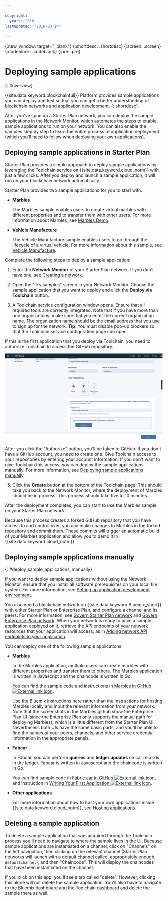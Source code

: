 ```yaml
---

copyright:
  years: 2018
lastupdated: "2018-03-14"

---
```


{:new_window: target="_blank"}
{:shortdesc: .shortdesc}
{:screen: .screen}
{:codeblock: .codeblock}
{:pre: .pre}

# Deploying sample applications
{: #overview}

{{site.data.keyword.blockchainfull}} Platform provides sample applications you can deploy and test so that you can get a better understanding of blockchain networks and application development.
{: shortdesc}

After you've spun up a Starter Plan network, you can deploy the sample applications in the Network Monitor, which automates the steps to enable sample applications to run on your network. You can also enable the samples step by step to learn the entire process of application deployment (which you'll need to follow when deploying your own applications).

## Deploying sample applications in Starter Plan

Starter Plan provides a simple approach to deploy sample applications by leveraging the Toolchain service on {{site.data.keyword.cloud_notm}} with just a few clicks. After you deploy and launch a sample application, it will run on your blockchain network automatically.

Starter Plan provides two sample applications for you to start with.

* **Marbles**

  The Marbles sample enables users to create virtual marbles with different properties and to transfer them with other users. For more information about Marbles, see [Marbles Demo](https://github.com/IBM-Blockchain/marbles).

* **Vehicle Manufacture**

  The Vehicle Manufacture sample enables users to go through the lifecycle of a virtual vehicle. For more information about this sample, see [Vehicle Manufacture](link).

Complete the following steps to deploy a sample application:

1. Enter the **Network Monitor** of your Starter Plan network. If you don't have one, see [Creating a network](get_start_starter_plan.html#creating-a-network).

2. Open the "Try samples" screen in your Network Monitor. Choose the sample application that you want to deploy and click the **Deploy via Toolchain** button.
<!--
    ![sampleappflow0](../images/sampleappflow0.png)
-->
3. A Toolchain service configuration window opens. Ensure that all required tools are correctly integrated. Note that if you have more than one organizations, make sure that you enter the correct organization name. The organization name should be the email address that you use to sign up for the network.
    **Tip**: You must disable pop-up blockers so that the Toolchain service configuration page can open.
<!--
    ![sampleappflow1](../images/sampleappflow1.png)
-->
  If this is the first application that you deploy via Toolchain, you need to authorize Toolchain to access the GitHub repository.

  ![sampleappflow2](../images/sampleappflow2.png)

  After you click the "Authorize" botton, you'll be taken to GitHub. If you don't have a GitHub account, you need to create one. Give Toolchain access to your repositories by entering your account information. If you don't want to give Toolchain this access, you can deploy the sample applications manually. For more information, see [Deploying sample applications manually](#deploy_sample_applications_manually).

5. Click the **Create** button at the bottom of the Toolchain page. This should take you back to the Network Monitor, where the deployment of Marbles should be in process. This process should take five to 10 minutes.
<!--
    ![sampleappflow3](../images/sampleappflow3.png)
-->
After the deployment completes, you can start to use the Marbles sample on your Starter Plan network.

Because this process creates a forked GitHub repository that you have access to and control over, you can make changes to Marbles in the forked repository and commit them. These commits will trigger an automatic build of your Marbles application and allow you to demo it in {{site.data.keyword.cloud_notm}}.

## Deploying sample applications manually
{: #deploy_sample_applications_manually}

If you want to deploy sample applications without using the Network Monitor, ensure that you install all software prerequisites on your local file system. For more information, see [Setting up application development environment](../v10_application.html#setting-up-application-development-environment).

You also need a blockchain network on {{site.data.keyword.Bluemix_short}} with either Starter Plan or Enterprise Plan, and configure a channel and its peers. For more information, see [Govern Starter Plan network](get_start_starter_plan.html) and [Govern Enterprise Plan network](../get_start.html). When your network is ready to have a sample application deployed on it, retrieve the API endpoints of your network resources that your application will access, as in [Adding network API endpoints to your application](../v10_application.html#adding-network-api-endpoints-to-your-application).

You can deploy one of the following sample applications:

- **Marbles**

  In the Marbles application, multiple users can create marbles with different properties and transfer them to others. The Marbles application is written in Javascript and the chaincode is written in Go.

  You can find the sample code and instructions in [Marbles in GitHub ![External link icon](../images/external_link.svg "External link icon")](https://github.com/IBM-Blockchain/marbles).

  Use the Bluemix instructions here rather than the instructions for hosting Marbles locally and input the relevant information from your network. Note that the screenshots in the Marbles github show the Enterprise Plan UI (since the Enterprise Plan only supports the manual path for deploying Marbles), which is a little different from the Starter Plan UI. Nevertheless both UIs have the same basic parts, and you'll be able to find the names of your peers, channels, and other service credential information in the appropriate panels.

- **Fabcar**

  In Fabcar, you can perform **queries** and **ledger updates** on car records in the ledger. Fabcar is written in Javascript and the chaincode is written in Go.

  You can find sample code in [Fabric car in GitHub ![External link icon](../images/external_link.svg "External link icon")](https://github.com/hyperledger/fabric-samples/tree/release/fabcar), and instruction in [Writing Your First Application ![External link icon](../images/external_link.svg "External link icon")](http://hyperledger-fabric.readthedocs.io/en/latest/write_first_app.html).

- **Other applications**

  For more information about how to host your own applications inside {{site.data.keyword.cloud_notm}}, see [Hosting applications](v10_application.html#hosting-applications).

## Deleting a sample application

To delete a sample application that was acquired through the Toolchain process you'll need to navigate to where the sample lives in the UI. Because sample applications are instantiated on a channel, click on "Channels" on the left navigation, then clicking on the relevant channel (Starter Plan networks will launch with a default channel called, appropriately enough, `defaultchannel`), and then "Chaincode". This will disploy the chaincodes that have been instantiated on the channel.

If you click on this app, you'll see a tab called "delete". However, clicking this alone will not delete the sample application. You'll also have to navigate to the Bluemix dashboard and the Toolchain dashboard and delete the sample there as well.
